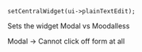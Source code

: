     setCentralWidget(ui->plainTextEdit);
Sets the widget 
Modal vs Moodalless

Modal -> Cannot click off form at all



